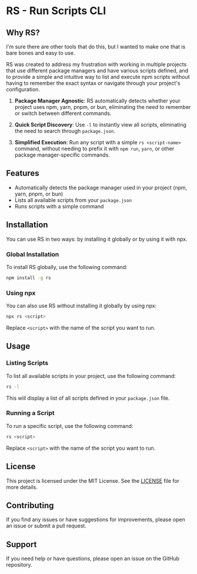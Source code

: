 # RS - Run Scripts CLI

## Why RS?

I'm sure there are other tools that do this, but I wanted to make one that is bare bones and easy to use.

RS was created to address my frustration with working in multiple projects that use different package managers and have various scripts defined, and to provide a simple and intuitive way to list and execute npm scripts without having to remember the exact syntax or navigate through your project's configuration.

1. **Package Manager Agnostic**: RS automatically detects whether your project uses npm, yarn, pnpm, or bun, eliminating the need to remember or switch between different commands.

2. **Quick Script Discovery**: Use `-l` to instantly view all scripts, eliminating the need to search through `package.json`.

3. **Simplified Execution**: Run any script with a simple `rs <script-name>` command, without needing to prefix it with `npm run`, `yarn`, or other package manager-specific commands.

## Features

- Automatically detects the package manager used in your project (npm, yarn, pnpm, or bun)
- Lists all available scripts from your `package.json`
- Runs scripts with a simple command

## Installation

You can use RS in two ways: by installing it globally or by using it with npx.

### Global Installation

To install RS globally, use the following command:

```bash
npm install -g rs
```

### Using npx

You can also use RS without installing it globally by using npx:

```bash
npx rs <script>
```

Replace `<script>` with the name of the script you want to run.

## Usage

### Listing Scripts


To list all available scripts in your project, use the following command:

```bash
rs -l
```

This will display a list of all scripts defined in your `package.json` file.

### Running a Script

To run a specific script, use the following command:

```bash
rs <script>
```

Replace `<script>` with the name of the script you want to run.

## License

This project is licensed under the MIT License. See the [LICENSE](LICENSE) file for more details.

## Contributing

If you find any issues or have suggestions for improvements, please open an issue or submit a pull request.

## Support

If you need help or have questions, please open an issue on the GitHub repository.
